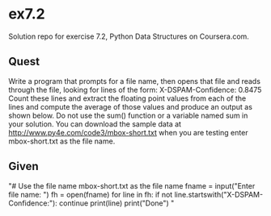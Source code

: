 # ex7.2

Solution repo for exercise 7.2, Python Data Structures on Coursera.com.

## Quest

Write a program that prompts for a file name, then opens that file and reads through the file, looking for lines of the form:
X-DSPAM-Confidence:    0.8475
Count these lines and extract the floating point values from each of the lines and compute the average of those values and produce an output as shown below. Do not use the sum() function or a variable named sum in your solution.
You can download the sample data at <http://www.py4e.com/code3/mbox-short.txt> when you are testing enter mbox-short.txt as the file name.

## Given

"# Use the file name mbox-short.txt as the file name
fname = input("Enter file name: ")
fh = open(fname)
for line in fh:
    if not line.startswith("X-DSPAM-Confidence:"):
        continue
    print(line)
print("Done")
"
